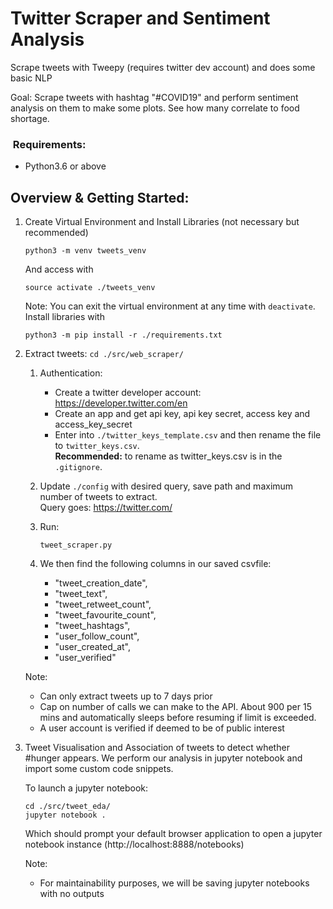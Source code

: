 # Twitter Scraper and Sentiment Analysis
Scrape tweets with Tweepy (requires twitter dev account) and does some basic NLP

Goal: Scrape tweets with hashtag "#COVID19" and perform sentiment analysis on them to make some plots.
See how many correlate to food shortage.

###  Requirements:
-  Python3.6 or above

## Overview & Getting Started:

1)  Create Virtual Environment and Install Libraries (not necessary but recommended)
    ```
    python3 -m venv tweets_venv
    ```
    And access with
    ```
    source activate ./tweets_venv
    ```
    Note: You can exit the virtual environment at any time with `deactivate`.
    Install libraries with
    ```
    python3 -m pip install -r ./requirements.txt
    ```

2)  Extract tweets: 
        ```
        cd ./src/web_scraper/
        ```
    1) Authentication:
        - Create a twitter developer account: https://developer.twitter.com/en 
        -  Create an app and get api key, api key secret, access key and access_key_secret
        -  Enter into `./twitter_keys_template.csv` and then rename the file to 
        `twitter_keys.csv`. <br>
        **Recommended:** to rename as twitter_keys.csv is in the `.gitignore`.
    2) Update `./config` with desired query, save path and maximum number of tweets to extract.<br>
    Query goes: https://twitter.com/<QUERY>
    3) Run: 
        ```
        tweet_scraper.py
        ```

    4) We then find the following columns in our saved csvfile:
        -  "tweet_creation_date", 
        -  "tweet_text", 
        -  "tweet_retweet_count",
        -  "tweet_favourite_count",
        -  "tweet_hashtags",
        -  "user_follow_count",
        -  "user_created_at",
        -  "user_verified"

    Note:
    -  Can only extract tweets up to 7 days prior
    -  Cap on number of calls we can make to the API. About 900 per 15 mins
        and automatically sleeps before resuming if limit is exceeded.
    -  A user account is verified if deemed to be of public interest

3) Tweet Visualisation and Association of tweets to detect whether #hunger appears.
    We perform our analysis in jupyter notebook and import some custom
    code snippets.

    To launch a jupyter notebook:
    ```
    cd ./src/tweet_eda/
    jupyter notebook .
    ```
    Which should prompt your default browser application to open a jupyter notebook
    instance (http://localhost:8888/notebooks)

    Note:
    - For maintainability purposes, we will be saving jupyter notebooks with no outputs
